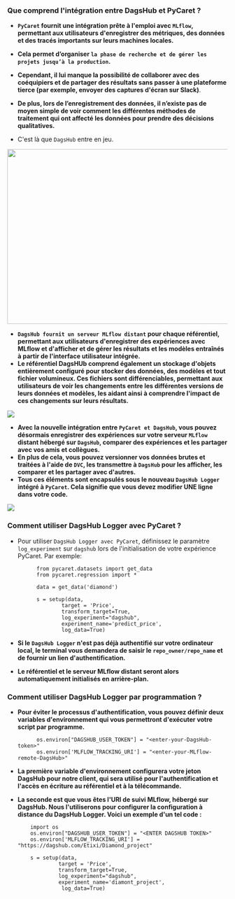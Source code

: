 ### **Que comprend l'intégration entre DagsHub et PyCaret ?**


+ **`PyCaret` fournit une intégration prête à l'emploi avec `MLflow`, permettant aux utilisateurs d'enregistrer des métriques, des données et des tracés importants sur leurs machines locales.**
+ **Cela permet d’organiser `la phase de recherche et de gérer les projets jusqu’à la production`.** 
+ **Cependant, il lui manque la possibilité de collaborer avec des coéquipiers et de partager des résultats sans passer à une plateforme tierce (par exemple, envoyer des captures d'écran sur Slack)**. 
+ **De plus, lors de l’enregistrement des données, il n’existe pas de moyen simple de voir comment les différentes méthodes de traitement qui ont affecté les données pour prendre des décisions qualitatives.**

+ C'est là que `DagsHub` entre en jeu.

<img src="https://dagshub.com/img/principles/integrations.png" width="800" height="400"/>


+ **`DagsHub fournit un serveur MLflow distant` pour chaque référentiel, permettant aux utilisateurs d'enregistrer des expériences avec MLflow et d'afficher et de gérer les résultats et les modèles entraînés à partir de l'interface utilisateur intégrée.**
+ **Le référentiel DagsHUb comprend également un stockage d'objets entièrement configuré pour stocker des données, des modèles et tout fichier volumineux. Ces fichiers sont différenciables, permettant aux utilisateurs de voir les changements entre les différentes versions de leurs données et modèles, les aidant ainsi à comprendre l'impact de ces changements sur leurs résultats.**

<img src="https://dagshub.com/blog/content/images/size/w1000/2023/01/Untitled--30-.png"/>

+ **Avec la nouvelle intégration entre `PyCaret et DagsHub`, vous pouvez désormais enregistrer des expériences sur votre serveur `MLflow` distant hébergé sur `DagsHub`, comparer des expériences et les partager avec vos amis et collègues.**
+ **En plus de cela, vous pouvez versionner vos données brutes et traitées à l'aide de `DVC`, les transmettre à `DagsHub` pour les afficher, les comparer et les partager avec d'autres.** 
+ **Tous ces éléments sont encapsulés sous le nouveau `DagsHub Logger` intégré à `PyCaret`. Cela signifie que vous devez modifier UNE ligne dans votre code.**

<img src="https://dagshub.com/blog/content/images/size/w1000/2023/01/Untitled--31-.png"/>

### **Comment utiliser DagsHub Logger avec PyCaret ?**
+ Pour utiliser `DagsHub Logger avec PyCaret`, définissez le paramètre `log_experiment` sur `dagshub` lors de l'initialisation de votre expérience PyCaret. Par exemple:

            from pycaret.datasets import get_data
            from pycaret.regression import *

            data = get_data('diamond')

            s = setup(data,
		            target = 'Price',
                    transform_target=True,
                    log_experiment="dagshub",
                    experiment_name='predict_price',
                    log_data=True)

+ **Si le `DagsHub Logger` n'est pas déjà authentifié sur votre ordinateur local, le terminal vous demandera de saisir le `repo_owner/repo_name` et de fournir un lien d'authentification.** 
+ **Le référentiel et le serveur MLflow distant seront alors automatiquement initialisés en arrière-plan.**

### **Comment utiliser DagsHub Logger par programmation ?**

+ **Pour éviter le processus d'authentification, vous pouvez définir deux variables d'environnement qui vous permettront d'exécuter votre script par programme.**

            os.environ["DAGSHUB_USER_TOKEN"] = "<enter-your-DagsHub-token>"
            os.environ['MLFLOW_TRACKING_URI'] = "<enter-your-MLflow-remote-DagsHub>"

+ **La première variable d'environnement configurera votre jeton DagsHub pour notre client, qui sera utilisé pour l'authentification et l'accès en écriture au référentiel et à la télécommande.**
+ **La seconde est que vous êtes l'URI de suivi MLflow, hébergé sur DagsHub. Nous l'utiliserons pour configurer la configuration à distance du DagsHub Logger. Voici un exemple d'un tel code :**

          import os
          os.environ["DAGSHUB_USER_TOKEN"] = "<ENTER DAGSHUB TOKEN>"
          os.environ['MLFLOW_TRACKING_URI'] = "https://dagshub.com/Etixi/Diamond_project"

          s = setup(data,
		           target = 'Price',
                   transform_target=True,
                   log_experiment="dagshub",
                   experiment_name='diamont_project',
                    log_data=True)


